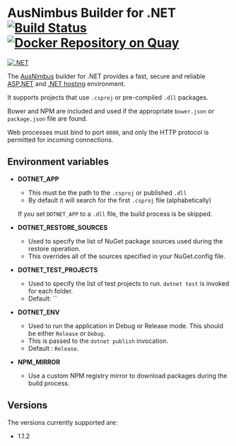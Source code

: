 # AusNimbus Builder for .NET [![Build Status](https://travis-ci.org/ausnimbus/s2i-dotnet.svg?branch=master)](https://travis-ci.org/ausnimbus/s2i-dotnet) [![Docker Repository on Quay](https://quay.io/repository/ausnimbus/s2i-dotnet/status "Docker Repository on Quay")](https://quay.io/repository/ausnimbus/s2i-dotnet)

[![.NET](https://user-images.githubusercontent.com/2239920/27292957-5a162312-5558-11e7-999e-a6abb05e2c90.jpg)](https://www.ausnimbus.com.au/)

The [AusNimbus](https://www.ausnimbus.com.au/) builder for .NET provides a fast, secure and reliable [ASP.NET](https://www.ausnimbus.com.au/apps/aspnet-hosting/) and [.NET hosting](https://www.ausnimbus.com.au/languages/dotnet-hosting/) environment.

It supports projects that use `.csproj` or pre-compiled `.dll` packages.

Bower and NPM are included and used if the appropriate `bower.json` or `package.json` file are found.

Web processes must bind to port `8080`, and only the HTTP protocol is permitted for incoming connections.

## Environment variables

* **DOTNET_APP**

    * This must be the path to the `.csproj` or published `.dll`
    * By default it will search for the first `.csproj` file (alphabetically)

    If you set `DOTNET_APP` to a `.dll` file, the build process is be skipped.

* **DOTNET_RESTORE_SOURCES**

    * Used to specify the list of NuGet package sources used during the restore operation.
    * This overrides all of the sources specified in your NuGet.config file.

* **DOTNET_TEST_PROJECTS**

    * Used to specify the list of test projects to run. `dotnet test` is invoked for each folder.
    * Default: ``

* **DOTNET_ENV**

    * Used to run the application in Debug or Release mode. This should be either `Release` or `Debug`.
    * This is passed to the `dotnet publish` invocation.
    * Default : `Release`.

* **NPM_MIRROR**

    * Use a custom NPM registry mirror to download packages during the build process.

## Versions

The versions currently supported are:

- 1.1.2
